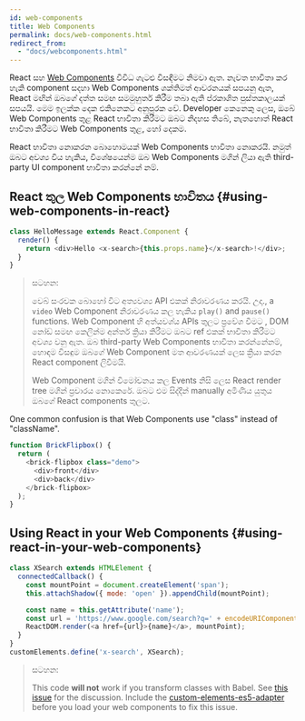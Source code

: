 ```yaml
---
id: web-components
title: Web Components
permalink: docs/web-components.html
redirect_from:
  - "docs/webcomponents.html"
---
```


React සහ [Web Components](https://developer.mozilla.org/en-US/docs/Web/Web_Components) විවිධ ගැටළු විසඳීමට නිමවා ඇත. නැවත භාවිතා කර හැකි component සදහා Web Components ශක්තිමත් ආවරනයක්  සපයනු ඇත, React මඟින් ඔබගේ දත්ත සමඟ සමමුහුර්ත කිරීම තබා ඇති ප්රකාශිත පුස්තකාලයක් සපයයි. මෙම ඉලක්ක දෙක එකිනෙකට අනුපූරක වේ. Developer කෙනෙකු ලෙස, ඔබේ Web Components තුළ React භාවිතා කිරීමට ඔබට නිදහස තිබේ, නැතහොත් React භාවිතා කිරීමට Web Components තුළ, හෝ දෙකම.

React භාවිතා නොකරන බොහොමයක් Web Components භාවිතා නොකරයි. නමුත් ඔබට අවශ්‍ය විය හැකිය, විශේෂයෙන්ම ඔබ Web Components  මගින් ලියා ඇති third-party UI component භාවිතා කරන්නේ නම්.

## React තුල Web Components භාවිතය {#using-web-components-in-react}

```javascript
class HelloMessage extends React.Component {
  render() {
    return <div>Hello <x-search>{this.props.name}</x-search>!</div>;
  }
}
```

>සටහන:
>
> වෙබ් සංරචක බොහෝ විට අත්‍යවශ්‍ය API එකක් නිරාවරණය කරයි. උදා., a `video` Web Component නිරාවරණය කල හැකිය `play()` and `pause()` functions. Web Component හි අත්යවශ්ය APIs තුලට ප්‍රවේශ වීමට , DOM නෝඩ් සමඟ කෙලින්ම අන්තර් ක්‍රියා කිරීමට ඔබට ref එකක් භාවිතා කිරීමට අවශ්‍ය වනු ඇත. ඔබ third-party Web Components භාවිතා කරන්නේනම්, හොඳම විසඳුම  ඔබගේ Web Component මත ආවරණයක් ලෙස ක්‍රියා කරන React component ලිවීමයි.
>
> Web Component මගින් විමෝචනය කල Events  නිසි ලෙස React render tree මගින් ප්‍රචාරය නොකෙරේ.
> ඔබට එම සිද්දීන් manually අමිණිය යුතුය ඔබගේ React components තුලට.

One common confusion is that Web Components use "class" instead of "className".

```javascript
function BrickFlipbox() {
  return (
    <brick-flipbox class="demo">
      <div>front</div>
      <div>back</div>
    </brick-flipbox>
  );
}
```

## Using React in your Web Components {#using-react-in-your-web-components}

```javascript
class XSearch extends HTMLElement {
  connectedCallback() {
    const mountPoint = document.createElement('span');
    this.attachShadow({ mode: 'open' }).appendChild(mountPoint);

    const name = this.getAttribute('name');
    const url = 'https://www.google.com/search?q=' + encodeURIComponent(name);
    ReactDOM.render(<a href={url}>{name}</a>, mountPoint);
  }
}
customElements.define('x-search', XSearch);
```

>සටහන:
>
>This code **will not** work if you transform classes with Babel. See [this issue](https://github.com/w3c/webcomponents/issues/587) for the discussion.
>Include the [custom-elements-es5-adapter](https://github.com/webcomponents/webcomponentsjs#custom-elements-es5-adapterjs) before you load your web components to fix this issue.
